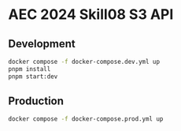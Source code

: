 # AEC 2024 Skill08 S3 API

## Development

```sh
docker compose -f docker-compose.dev.yml up
pnpm install
pnpm start:dev
```

## Production

```sh
docker compose -f docker-compose.prod.yml up
```
